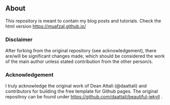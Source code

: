 
## About

This repository is meant to contain my blog posts and tutorials. Check the html version https://muafzal.github.io/

### Disclaimer

After forking from the original repository (see acknowledgement), there are/will be significant changes made, which should be considered the work of the main author unless stated contribution from the other person/s.

### Acknowledgement

I truly acknowledge the original work of Dean Attali (@daattali) and contributors for building the free template for Github pages. The original repositroy can be found under https://github.com/daattali/beautiful-jekyll . 

